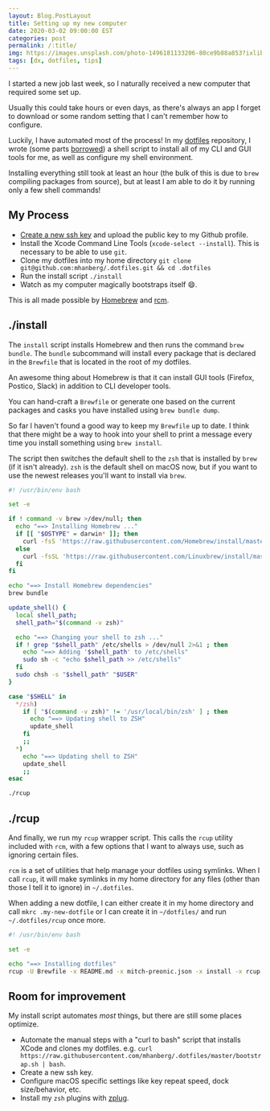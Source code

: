 ```yaml
---
layout: Blog.PostLayout
title: Setting up my new computer
date: 2020-03-02 09:00:00 EST
categories: post
permalink: /:title/
img: https://images.unsplash.com/photo-1496181133206-80ce9b88a853?ixlib=rb-1.2.1&ixid=eyJhcHBfaWQiOjEyMDd9&auto=format&fit=crop&w=2551&q=80
tags: [dx, dotfiles, tips]
---
```


I started a new job last week, so I naturally received a new computer that required some set up.

Usually this could take hours or even days, as there's always an app I forget to download or some random setting that I can't remember how to configure.

Luckily, I have automated most of the process! In my [dotfiles](https://github.com/mhanberg/.dotfiles) repository, I wrote (some parts [borrowed](https://github.com/thoughtbot/laptop)) a shell script to install all of my CLI and GUI tools for me, as well as configure my shell environment.

Installing everything still took at least an hour (the bulk of this is due to `brew` compiling packages from source), but at least I am able to do it by running only a few shell commands!

## My Process

- [Create a new ssh key](https://help.github.com/en/github/authenticating-to-github/generating-a-new-ssh-key-and-adding-it-to-the-ssh-agent) and upload the public key to my Github profile.
- Install the Xcode Command Line Tools (`xcode-select --install`). This is necessary to be able to use `git`. 
- Clone my dotfiles into my home directory `git clone git@github.com:mhanberg/.dotfiles.git && cd .dotfiles`
- Run the install script `./install`
- Watch as my computer magically bootstraps itself 😄.

This is all made possible by [Homebrew](https://brew.sh) and [rcm](https://github.com/thoughtbot/rcm).

## ./install

The `install` script installs Homebrew and then runs the command `brew bundle`. The `bundle` subcommand will install every package that is declared in the `Brewfile` that is located in the root of my dotfiles.

An awesome thing about Homebrew is that it can install GUI tools (Firefox, Postico, Slack) in addition to CLI developer tools.

You can hand-craft a `Brewfile` or generate one based on the current packages and casks you have installed using `brew bundle dump`. 

So far I haven't found a good way to keep my `Brewfile` up to date. I think that there might be a way to hook into your shell to print a message every time you install something using `brew install`.

The script then switches the default shell to the `zsh` that is installed by `brew` (if it isn't already). `zsh` is the default shell on macOS now, but if you want to use the newest releases you'll want to install via `brew`.

```bash
#! /usr/bin/env bash

set -e

if ! command -v brew >/dev/null; then
  echo "==> Installing Homebrew ..."
  if [[ "$OSTYPE" = darwin* ]]; then
    curl -fsS 'https://raw.githubusercontent.com/Homebrew/install/master/install' | ruby
  else
    curl -fsSL 'https://raw.githubusercontent.com/Linuxbrew/install/master/install.sh' | sh -c
  fi
fi

echo "==> Install Homebrew dependencies"
brew bundle

update_shell() {
  local shell_path;
  shell_path="$(command -v zsh)"

  echo "==> Changing your shell to zsh ..."
  if ! grep "$shell_path" /etc/shells > /dev/null 2>&1 ; then
    echo "==> Adding '$shell_path' to /etc/shells"
    sudo sh -c "echo $shell_path >> /etc/shells"
  fi
  sudo chsh -s "$shell_path" "$USER"
}

case "$SHELL" in
  */zsh)
    if [ "$(command -v zsh)" != '/usr/local/bin/zsh' ] ; then
      echo "==> Updating shell to ZSH"
      update_shell
    fi
    ;;
  *)
    echo "==> Updating shell to ZSH"
    update_shell
    ;;
esac

./rcup
```

## ./rcup

And finally, we run my `rcup` wrapper script. This calls the `rcup` utility included with `rcm`, with a few options that I want to always use, such as ignoring certain files.

`rcm` is a set of utilities that help manage your dotfiles using symlinks. When I call `rcup`, it will make symlinks in my home directory for any files (other than those I tell it to ignore) in `~/.dotfiles`.

When adding a new dotfile, I can either create it in my home directory and call `mkrc .my-new-dotfile` or I can create it in `~/dotfiles/` and run `~/.dotfiles/rcup` once more.

```bash
#! /usr/bin/env bash

set -e

echo "==> Installing dotfiles"
rcup -U Brewfile -x README.md -x mitch-preonic.json -x install -x rcup -v
```

## Room for improvement

My install script automates _most_ things, but there are still some places optimize.

- Automate the manual steps with a "curl to bash" script that installs XCode and clones my dotfiles. e.g. `curl https://raw.githubusercontent.com/mhanberg/.dotfiles/master/bootstrap.sh | bash`.
- Create a new ssh key.
- Configure macOS specific settings like key repeat speed, dock size/behavior, etc.
- Install my `zsh` plugins with [zplug](https://github.com/zplug/zplug).
